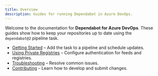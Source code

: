 ```yaml
---
title: Overview
description: Guides for running Dependabot in Azure DevOps.
---
```


Welcome to the documentation for **Dependabot for Azure DevOps**. These guides show how to keep your repositories up to date using the `dependabot@2` pipeline task.

- [Getting Started](./getting-started) – Add the task to a pipeline and schedule updates.
- [Using Private Registries](./private-registries) – Configure authentication for feeds and registries.
- [Troubleshooting](./troubleshooting) – Resolve common issues.
- [Contributing](./contributing) – Learn how to develop and submit changes.
